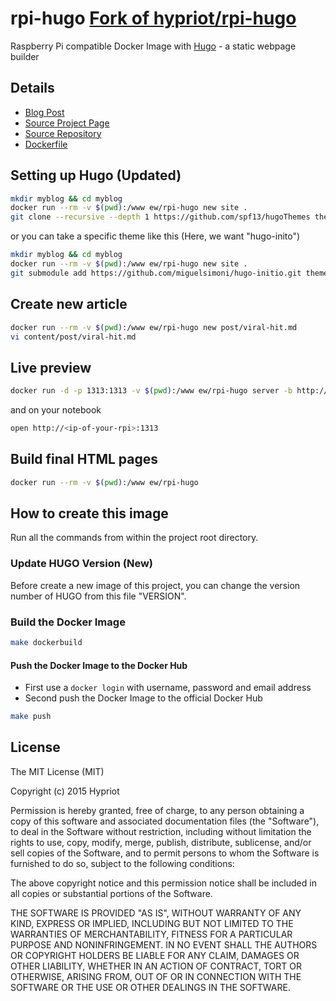 # rpi-hugo [Fork of hypriot/rpi-hugo](https://github.com/hypriot/rpi-hugo)

Raspberry Pi compatible Docker Image with [Hugo](http://gohugo.io) - a static webpage builder

## Details
- [Blog Post](http://blog.hypriot.com/post/static-website-generation-on-steriods-with-docker/)
- [Source Project Page](https://github.com/hypriot)
- [Source Repository](https://github.com/hypriot/rpi-hugo)
- [Dockerfile](https://github.com/hypriot/rpi-hugo/blob/master/Dockerfile)

## Setting up Hugo (Updated)

```bash
mkdir myblog && cd myblog
docker run --rm -v $(pwd):/www ew/rpi-hugo new site .
git clone --recursive --depth 1 https://github.com/spf13/hugoThemes themes
```
or you can take a specific theme like this (Here, we want "hugo-inito")

```bash
mkdir myblog && cd myblog
docker run --rm -v $(pwd):/www ew/rpi-hugo new site .
git submodule add https://github.com/miguelsimoni/hugo-initio.git themes/hugo-initio
```

## Create new article

```bash
docker run --rm -v $(pwd):/www ew/rpi-hugo new post/viral-hit.md
vi content/post/viral-hit.md
```

## Live preview

```bash
docker run -d -p 1313:1313 -v $(pwd):/www ew/rpi-hugo server -b http://<ip-of-your-rpi>/ --bind=0.0.0.0 -w -D --theme=<theme-name>
```
and on your notebook

```bash
open http://<ip-of-your-rpi>:1313
```

## Build final HTML pages

```bash
docker run --rm -v $(pwd):/www ew/rpi-hugo
```

## How to create this image

Run all the commands from within the project root directory.

### Update HUGO Version (New)

Before create a new image of this project, you can change the version number of HUGO from this file "VERSION".

### Build the Docker Image
```bash
make dockerbuild
```

#### Push the Docker Image to the Docker Hub
* First use a `docker login` with username, password and email address
* Second push the Docker Image to the official Docker Hub

```bash
make push
```

## License

The MIT License (MIT)

Copyright (c) 2015 Hypriot

Permission is hereby granted, free of charge, to any person obtaining a copy
of this software and associated documentation files (the "Software"), to deal
in the Software without restriction, including without limitation the rights
to use, copy, modify, merge, publish, distribute, sublicense, and/or sell
copies of the Software, and to permit persons to whom the Software is
furnished to do so, subject to the following conditions:

The above copyright notice and this permission notice shall be included in all
copies or substantial portions of the Software.

THE SOFTWARE IS PROVIDED "AS IS", WITHOUT WARRANTY OF ANY KIND, EXPRESS OR
IMPLIED, INCLUDING BUT NOT LIMITED TO THE WARRANTIES OF MERCHANTABILITY,
FITNESS FOR A PARTICULAR PURPOSE AND NONINFRINGEMENT. IN NO EVENT SHALL THE
AUTHORS OR COPYRIGHT HOLDERS BE LIABLE FOR ANY CLAIM, DAMAGES OR OTHER
LIABILITY, WHETHER IN AN ACTION OF CONTRACT, TORT OR OTHERWISE, ARISING FROM,
OUT OF OR IN CONNECTION WITH THE SOFTWARE OR THE USE OR OTHER DEALINGS IN THE
SOFTWARE.
